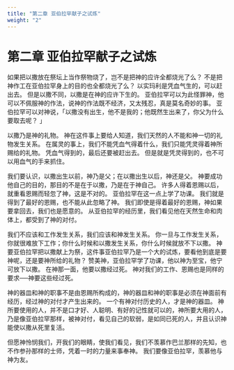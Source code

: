 ```yaml
---
title: "第二章 亚伯拉罕献子之试炼"
weight: "2"
---
```


# 第二章 亚伯拉罕献子之试炼


如果把以撒放在祭坛上当作祭物烧了，岂不是把神的应许全都烧光了么？
不是把神作工在亚伯拉罕身上的目的也全都烧光了么？
以实玛利是凭血气生的，可以赶出去。
但是以撒不同，以撒是在神的应许下生的。
亚伯拉罕可以为此怪罪神，他可以不佩服神的作法，说神的作法既不经济，又太残忍，真是莫名奇妙的事。
亚伯拉罕可以对神说，「以撒没有出生，他不是我的；他既然生出来了，你父为什么要取去呢？
」

以撒乃是神的礼物。
神在这件事上要给人知道，我们天然的人不能和神一切的礼物发生关系。
在属灵的事上，我们不能凭血气得着什么，我们只能凭灵得着神所赐给的礼物。
凭血气得到的，最后还要被赶出去。
但是就是凭灵得到的，也不可以用血气的手来抓住。

我们要认识，以撒出生以前，神乃是父；在以撒出生以后，神还是父。
神要成功他自己的目的，那目的不是在于以撒，乃是在于神自己。
许多人得着恩赐以后，就重看恩赐而轻忽了神，这是不对的。
亚伯拉罕在这一点上学了功课。
我们就是得到了最好的恩赐，也不能从此忽略了神。
我们即使是得着最好的恩赐，神如果要拿回去，我们也是愿意的。
从亚伯拉罕的经历里，我们看见他在天然生命和肉体上，都受到了神的对付。

我们不应该和工作发生关系，我们应该和神发生关系。
你一旦与工作发生关系，你就很难放下工作；你什么时候和以撒发生关系，你什么时候就放不下以撒。
神要亚伯拉罕把以撒献上为祭，这件事亚伯拉罕乃是一个大的试炼，要看他到底是要神呢，还是要神所给的礼物？
赞美神，亚伯拉罕学了功课，他以神为至宝，他宁可放下以撒。
在神那一面，他要以撒经过死。
神对我们的工作、恩赐也是同样的要求──神要这些经过死。

神的器皿和神的职事不是由恩赐所构成的，神的器皿和神的职事是必须在神面前有经历，经过神的对付才产生出来的。
一个有神对付历史的人，才是神的器皿。
神所要使用的人，并不是口才好、人聪明、有好的记性就可以的，神所要大用的人，乃是像亚伯拉罕那样，被神对付，看见自己的软弱，是如同已死的人，并且认识神能使以撒从死里复活。

但愿神怜悯我们，开我们的眼睛，使我们看见，我们不羡慕作巴兰那样的先知，也不作参孙那样的士师，凭着一时的力量来事奉神。
我们要像亚伯拉罕，羡慕他与神为友。
